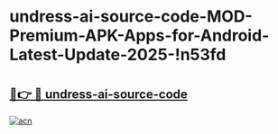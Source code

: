 # undress-ai-source-code-MOD-Premium-APK-Apps-for-Android-Latest-Update-2025-!n53fd

# <h2><a href="https://33h8qs.esa.edu.pl?title=undress-ai-source-code&ref=n53fd">🔗👉 🔴 undress-ai-source-code</a></h2>

[![acn](https://github.com/user-attachments/assets/0f9c940e-d8b0-45ae-aac7-cd30a18b3e1c)](https://33h8qs.esa.edu.pl?title=undress-ai-source-code&ref=n53fd)

